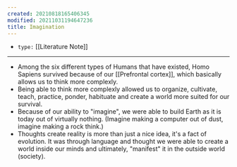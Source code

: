 ```yaml
---
created: 20210818165406345
modified: 20211031194647236
title: Imagination
---
```


- `type:` [[Literature Note]]

***

- Among the six different types of Humans that have existed, Homo Sapiens survived because of our [[Prefrontal cortex]], which basically allows us to think more complexly.
- Being able to think more complexly allowed us to organize, cultivate, teach, practice, ponder, habituate and create a world more suited for our survival.
- Because of our ability to "imagine", we were able to build Earth as it is today out of virtually nothing. (Imagine making a computer out of dust, imagine making a rock think.)
- Thoughts create reality is more than just a nice idea, it's a fact of evolution. It was through language and thought we were able to create a world inside our minds and ultimately, "manifest" it in the outside world (society).
